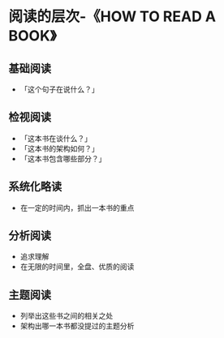 # 阅读的层次-《HOW TO READ A BOOK》

## 基础阅读

* 「这个句子在说什么？」

## 检视阅读

* 「这本书在谈什么？」
* 「这本书的架构如何？」
* 「这本书包含哪些部分？」

## 系统化略读

* 在一定的时间内，抓出一本书的重点

## 分析阅读

* 追求理解
* 在无限的时间里，全盘、优质的阅读

## 主题阅读

* 列举出这些书之间的相关之处
* 架构出哪一本书都没提过的主题分析

